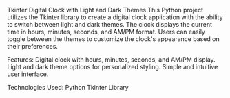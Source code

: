 Tkinter Digital Clock with Light and Dark Themes
This Python project utilizes the Tkinter library to create a digital clock application with the ability to switch between light and dark themes. The clock displays the current time in hours, minutes, seconds, and AM/PM format. Users can easily toggle between the themes to customize the clock's appearance based on their preferences.

Features:
Digital clock with hours, minutes, seconds, and AM/PM display.
Light and dark theme options for personalized styling.
Simple and intuitive user interface.

Technologies Used:
Python
Tkinter Library
